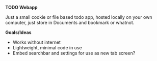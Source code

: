 **TODO Webapp**

Just a small cookie or file based todo app, hosted locally on your own computer, just store in Documents and bookmark or whatnot.

**Goals/Ideas**
* Works without internet
* Lightweight, minimal code in use
* Embed searchbar and settings for use as new tab screen?
